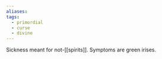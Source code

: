 ```yaml
---
aliases: 
tags:
  - primordial
  - curse
  - divine
---
```


Sickness meant for not-[[spirits]]. Symptoms are green irises.